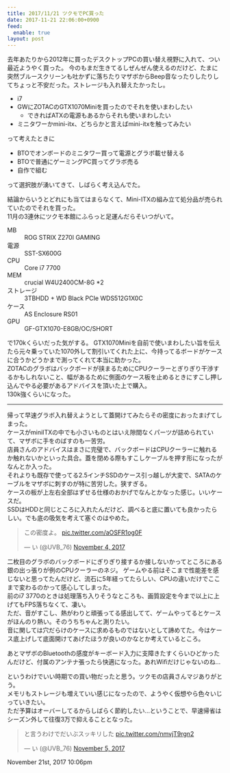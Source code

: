 ```yaml
---
title: 2017/11/21 ツクモでPC買った
date: 2017-11-21 22:06:00+0900
feed:
  enable: true
layout: post
---
```

<p>      去年あたりから2012年に買ったデスクトップPCの買い替え視野に入れて、つい最近ようやく買った。      今のもまだ生きてるしぜんぜん使えるのだけど、たまに突然ブルースクリーンも吐かずに落ちたりマザボからBeep音なったりしたりしてちょっと不安だった。ストレージも入れ替えたかったし。    </p>    <ul>      <li>i7</li>      <li>        GWにZOTACのGTX1070Miniを買ったのでそれを使いまわしたい        <ul>          <li>できればATXの電源もあるからそれも使いまわしたい</li>        </ul>      </li>      <li>ミニタワーかmini-itx、どちらかと言えばmini-itxを触ってみたい</li>    </ul>    <p>って考えたときに</p>    <ul>      <li>BTOでオンボードのミニタワー買って電源とグラボ載せ替える</li>      <li>BTOで普通にゲーミングPC買ってグラボ売る</li>      <li>自作で組む</li>    </ul>    <p>って選択肢が湧いてきて、しばらく考え込んでた。</p>    <p>      結論からいうとどれにも当てはまらなくて、Mini-ITXの組み立て処分品が売られていたのでそれを買った。<br>      11月の3連休にツクモ本館にふらっと足運んだらそいつがいて。    </p>    <dl>      <dt>MB</dt>      <dd>ROG STRIX Z270I GAMING</dd>      <dt>電源</dt>      <dd>SST-SX600G</dd>      <dt>CPU</dt>      <dd>Core i7 7700</dd>      <dt>MEM</dt>      <dd>crucial W4U2400CM-8G *2</dd>      <dt>ストレージ</dt>      <dd>3TBHDD + WD Black PCIe WDS512G1X0C</dd>      <dt>ケース</dt>      <dd>AS Enclosure RS01</dd>      <dt>GPU</dt>      <dd>GF-GTX1070-E8GB/OC/SHORT</dd>    </dl>    <p>      で170kくらいだった気がする。      GTX1070Miniを自前で使いまわしたい旨を伝えたら元々乗っていた1070外して割引いてくれた上に、今持ってるボードがケースに合うかどうかまで測ってくれて本当に助かった。<br>      ZOTACのグラボはバックボードが挟まるためにCPUクーラーとぎりぎり干渉するかもしれないこと、幅があるために側面のケース板を止めるときにすこし押し込んでやる必要があるアドバイスを頂いた上で購入。<br>      130k強くらいになった。    </p>    <hr>    <p>      帰って早速グラボ入れ替えようとして蓋開けてみたらその密度におったまげてしまった。<br>      ケースがminiITXの中でも小さいものとはいえ隙間なくパーツが詰められていて、マザボに手をのばすのも一苦労。<br>      店員さんのアドバイスはまさに完璧で、バックボードはCPUクーラーに触れるか触れないかといった具合。蓋を閉める際もすこしケーブルを押す形になったがなんとか入った。<br>      それよりも既存で使ってる2.5インチSSDのケース引っ越しが大変で、SATAのケーブルをマザボに刺すのが特に苦労した。狭すぎる。<br>      ケースの板が上左右全部はずせる仕様のおかげでなんとかなった感じ。いいケースだ。<br>      SSDはHDDと同じところに入れたんだけど、調べると底に置いても良かったらしい。でも底の吸気を考えて塞ぐのはやめた。    </p>    <blockquote class="twitter-tweet" data-lang="en">      <p lang="ja" dir="ltr">        この密度よ。        <a href="https://t.co/aOSFR1og0F" target="_blank">pic.twitter.com/aOSFR1og0F</a>      </p>      — い (@UVB_76)      <a href="https://twitter.com/UVB_76/status/926823995374055424?ref_src=twsrc%5Etfw" target="_blank">November 4, 2017</a>    </blockquote>    <p>      <script async src="https://platform.twitter.com/widgets.js" charset="utf-8"></script>      二枚目のグラボのバックボードにぎりぎり接するか接しないかってところにある銀の出っ張りが例のCPUクーラーのネジ。      ゲームやる前はそこまで性能差を感じないと思ってたんだけど、流石に5年経ってたらしい、CPUの違いだけでここまで変わるのかって感心してしまった。<br>      前のi7      3770のときは処理落ち入りそうなところも、画質設定を今まで以上に上げてもFPS落ちなくて、凄い。<br>      ただ、音がすこし、熱がわりと頑張ってる感出してて、ゲームやってるとケースがほんのり熱い。そのうちちゃんと測りたい。<br>      音に関しては穴だらけのケースに求めるものではないとして諦めてた。今はケース底上げして底面開けてあげたほうが良いのかなとか考えているところ。    </p>    <p>      あとマザボのBluetoothの感度がキーボード入力に支障きたすくらいひどかったんだけど、付属のアンテナ張ったら快適になった。あれWifiだけじゃないのね…    </p>    <p>      というわけでいい時期での買い物だったと思う。ツクモの店員さんマジありがとう。<br>      メモリもストレージも増えていい感じになったので、ようやく仮想やら色々いじっていきたい。<br>      ただ予算はオーバーしてるからしばらく節約したい…ということで、早速帰省はシーズン外して往復3万で抑えることとなった。    </p>    <blockquote class="twitter-tweet" data-lang="en">      <p lang="ja" dir="ltr">        と言うわけでだいぶスッキリした        <a href="https://t.co/nmvjT9rgn2" target="_blank">pic.twitter.com/nmvjT9rgn2</a>      </p>      — い (@UVB_76)      <a href="https://twitter.com/UVB_76/status/927032221612961792?ref_src=twsrc%5Etfw" target="_blank">November 5, 2017</a>    </blockquote>    <script async src="https://platform.twitter.com/widgets.js" charset="utf-8"></script>    <div id="footer">      <span id="timestamp"> November 21st, 2017 10:06pm </span>    </div>
